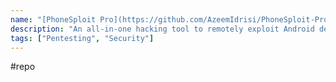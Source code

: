 ```yaml
---
name: "[PhoneSploit Pro](https://github.com/AzeemIdrisi/PhoneSploit-Pro)"
description: "An all-in-one hacking tool to remotely exploit Android devices using ADB and Metasploit-Framework to get a Meterpreter session."
tags: ["Pentesting", "Security"]
---
```

#repo